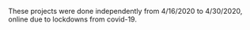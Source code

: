 These projects were done independently from 4/16/2020 to 4/30/2020, online due to lockdowns from covid-19. 
